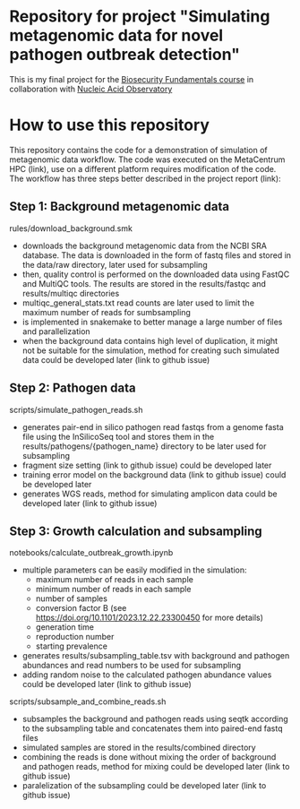 # Repository for project "Simulating metagenomic data for novel pathogen outbreak detection"

This is my final project for the [Biosecurity Fundamentals course](https://biosecurityfundamentals.com/pandemics/) in collaboration with [Nucleic Acid Observatory](https://naobservatory.org/)

# How to use this repository
This repository contains the code for a demonstration of simulation of metagenomic data workflow. The code was executed on the MetaCentrum HPC (link), use on a different platform requires modification of the code. The workflow has three steps better described in the project report (link):

## Step 1: Background metagenomic data
rules/download_background.smk 

- downloads the background metagenomic data from the NCBI SRA database. The data is downloaded in the form of fastq files and stored in the data/raw directory, later used for subsampling
- then, quality control is performed on the downloaded data using FastQC and MultiQC tools. The results are stored in the results/fastqc and results/multiqc directories
- multiqc_general_stats.txt read counts are later used to limit the maximum number of reads for sumbsampling 
- is implemented in snakemake to better manage a large number of files and parallelization
- when the background data contains high level of duplication, it might not be suitable for the simulation, method for creating such simulated data could be developed later (link to github issue) 

## Step 2: Pathogen data
scripts/simulate_pathogen_reads.sh

- generates pair-end in silico pathogen read fastqs from a genome fasta file using the InSilicoSeq tool and stores them in the results/pathogens/{pathogen_name} directory to be later used for subsampling
- fragment size setting (link to github issue) could be developed later
- training error model on the background data (link to github issue) could be developed later
- generates WGS reads, method for simulating amplicon data could be developed later (link to github issue)

## Step 3: Growth calculation and subsampling
notebooks/calculate_outbreak_growth.ipynb

- multiple parameters can be easily modified in the simulation:
    - maximum number of reads in each sample
    - minimum number of reads in each sample
    - number of samples
    - conversion factor B (see https://doi.org/10.1101/2023.12.22.23300450 for more details)
    - generation time
    - reproduction number
    - starting prevalence
- generates results/subsampling_table.tsv with background and pathogen abundances and read numbers to be used for subsampling 
- adding random noise to the calculated pathogen abundance values could be developed later (link to github issue) 

scripts/subsample_and_combine_reads.sh
- subsamples the background and pathogen reads using seqtk according to the subsampling table  and concatenates them into paired-end fastq files
- simulated samples are stored in the results/combined directory
- combining the reads is done without mixing the order of background and pathogen reads, method for mixing could be developed later (link to github issue)
- paralelization of the subsampling could be developed later (link to github issue)






